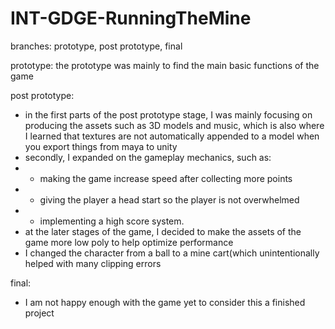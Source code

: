 # INT-GDGE-RunningTheMine


branches: prototype, post prototype, final


prototype: the prototype was mainly to find the main basic functions of the game

post prototype:
- in the first parts of the post prototype stage, I was mainly focusing on producing the assets such as 3D models and music, which is also where I learned that textures are not automatically appended to a model when you export things from maya to unity
- secondly, I expanded on the gameplay mechanics, such as:
- - making the game increase speed after collecting more points
- - giving the player a head start so the player is not overwhelmed
- - implementing a high score system.
- at the later stages of the game, I decided to make the assets of the game more low poly to help optimize performance
- I changed the character from a ball to a mine cart(which unintentionally helped with many clipping errors 

final:
- I am not happy enough with the game yet to consider this a finished project

